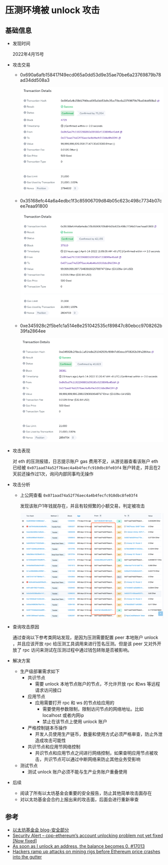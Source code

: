# 压测环境被 unlock 攻击
## 基础信息
- 发现时间

	2022年4月15号
- 攻击交易
	- 0x690a6afb158417f49ecd065a0dd53d9e35ae70be6a23769879b78ad34dd508a3

		![](./pic/proformance-unlock-attack2.png)
	- 0x35168efc44a6a4edbc1f3c85906709d84b05c623c498c7734b07cee7eaa91800

		![](./pic/proformance-unlock-attack1.png)
	- 0xe345928c2f5be1c1a514e8e251042535cf89847c80ebcc9708262b39fa2864ee

		![](./pic/proformance-unlock-attack.png)
- 攻击表现

	对 eth 的压测报错，日志提示账户 gas 费用不足，从游览器查看该账户 eth 已经被 `0x071aad74a52f76aec4a4b4fecfc910dbc8fe03f4` 账户转走，并且在2天前还操作过1次，询问内部同事均无操作
- 攻击分析
	- 上公网查看 `0x071aad74a52f76aec4a4b4fecfc910dbc8fe03f4`

		发现该账户1年钱就存在，并且有较频繁的小额交易，判定被攻击
		 
		 ![](./pic/proformance-unlock-attack3.png)
- 查询攻击原因

	通过查询以下参考类网站发现，是因为压测需要配置 peer 本地账户 unlock ，并且应该开放 rpc 给压测工具调用来进行签名压测。但是该 peer 又对外开放了 rpc 访问来测试在压测过程中通过钱包转账是否被影响。
- 解决方案
	- 生产级部署需求如下
		- 共识节点
			- 需要 unlock 本地节点账户的节点，不允许开放 rpc 和ws 等远程请求访问接口
		- 应用节点
			- 应用需要打开 rpc 和 ws 的节点给应用的
				- 需要使用参数限制，限制访问节点的网络地址。比如 localhost 或者内网ip
				- 禁止在该节点上使用 unlock 账户
		- 严格控制链本币操作
			- 开发人员使用生产链币，数量和使用方式必须严格审查，防止外泄造成攻击可能性
		- 共识节点和应用节网络控制
			- 共识节点和应用节点之间进行网络控制，如果查明应用节点被攻击，共识节点可以通过中断网络来防止其他业务受影响   
	- 测试节点
		- 测试 unlock 账户必须不能与生产业务账户重叠使用 
- 后续
	- 阅读了所有以太坊基金会重要的安全报告，防止其他简单攻击面存在
	- 对以太坊基金会合约上报出来的攻击面，后面会进行重新审查 
		
## 参考
- [以太坊基金会 blog-安全部分](https://blog.ethereum.org/category/security/)
- [Security Alert – cpp-ethereum’s account unlocking problem not yet fixed [Now fixed]](https://blog.ethereum.org/2016/06/03/security-alert-cpp-ethereums-account-unlocking-problem-not-yet-fixed/)
- [As soon as I unlock an address, the balance becomes 0. #17013](https://github.com/ethereum/go-ethereum/issues/17013)
- [Hackers ramp up attacks on mining rigs before Ethereum price crashes into the gutter](https://www.zdnet.com/article/hackers-ramp-up-attacks-on-mining-rigs-before-ethereum-price-crashes-into-the-gutter/)
	

